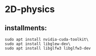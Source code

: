 # 2D-physics

## installments:
    sudo apt install nvidia-cuda-toolkit\
    sudo apt install libglew-dev\
    sudo apt install libglfw3 libglfw3-dev